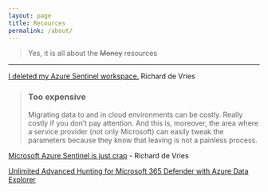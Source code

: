 ```yaml
---
layout: page
title: Recources
permalink: /about/
---
```


> Yes, it is all about the ~~Money~~ resources

---

[I deleted my Azure Sentinel workspace.](https://tales-from-a-security-professional.com/i-deleted-my-azure-sentinel-workspace-c62daf3283a2) Richard de Vries
 
> ### Too expensive
>Migrating data to and in cloud environments can be costly. Really costly if you don’t pay attention. And this is, moreover, the area where a service provider (not only Microsoft) can easily tweak the parameters because they know that leaving is not a painless process.

[Microsoft Azure Sentinel is just crap](https://tales-from-a-security-professional.com/microsoft-azure-sentinel-is-just-crap-7abbf4020a58) - Richard de Vries

[Unlimited Advanced Hunting for Microsoft 365 Defender with Azure Data Explorer](https://koosg.medium.com/unlimited-advanced-hunting-for-microsoft-365-defender-with-azure-data-explorer-4fc30574cf29)
